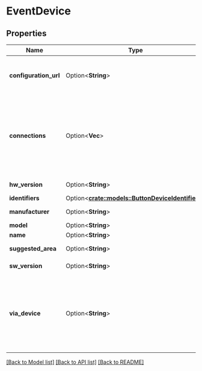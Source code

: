 # EventDevice

## Properties

Name | Type | Description | Notes
------------ | ------------- | ------------- | -------------
**configuration_url** | Option<**String**> | A link to the webpage that can manage the configuration of this device. Can be either an HTTP or HTTPS link. | [optional]
**connections** | Option<**Vec<String>**> | A list of connections of the device to the outside world as a list of tuples `[connection_type, connection_identifier]`. For example the MAC address of a network interface: `\"connections\": [[\"mac\", \"02:5b:26:a8:dc:12\"]]`. | [optional]
**hw_version** | Option<**String**> | The hardware version of the device. | [optional]
**identifiers** | Option<[**crate::models::ButtonDeviceIdentifiers**](Button_device_identifiers.md)> |  | [optional]
**manufacturer** | Option<**String**> | The manufacturer of the device. | [optional]
**model** | Option<**String**> | The model of the device. | [optional]
**name** | Option<**String**> | The name of the device. | [optional]
**suggested_area** | Option<**String**> | Suggest an area if the device isn’t in one yet. | [optional]
**sw_version** | Option<**String**> | The firmware version of the device. | [optional]
**via_device** | Option<**String**> | Identifier of a device that routes messages between this device and Home Assistant. Examples of such devices are hubs, or parent devices of a sub-device. This is used to show device topology in Home Assistant. | [optional]

[[Back to Model list]](../README.md#documentation-for-models) [[Back to API list]](../README.md#documentation-for-api-endpoints) [[Back to README]](../README.md)


